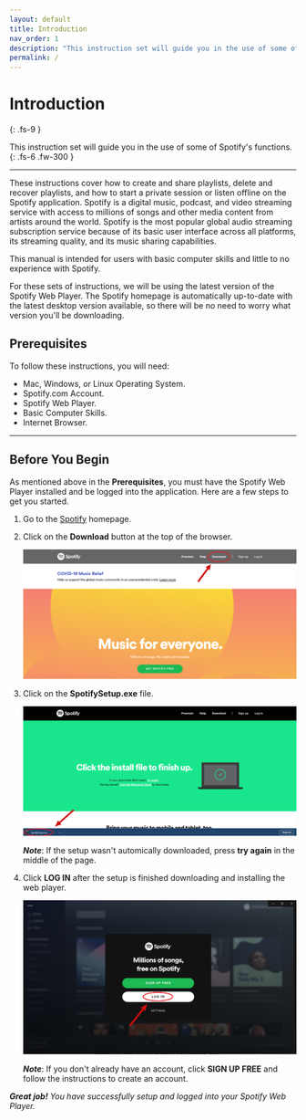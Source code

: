 ```yaml
---
layout: default
title: Introduction
nav_order: 1
description: "This instruction set will guide you in the use of some of Spotify's functions."
permalink: /
---
```


# Introduction
{: .fs-9 }

This instruction set will guide you in the use of some of Spotify's functions.
{: .fs-6 .fw-300 }

---

These instructions cover how to create and share playlists, delete and recover playlists, and how to start a private session or listen offline on the Spotify application. Spotify is a digital music, podcast, and video streaming service with access to millions of songs and other media content from artists around the world. Spotify is the most popular global audio streaming subscription service because of its basic user interface across all platforms, its streaming quality, and its music sharing capabilities.

This manual is intended for users with basic computer skills and little to no experience with Spotify.

For these sets of instructions, we will be using the latest version of the Spotify Web Player. The Spotify homepage is automatically up-to-date with the latest desktop version available, so there will be no need to worry what version you'll be downloading. 

## Prerequisites

To follow these instructions, you will need:

* Mac, Windows, or Linux Operating System.
* Spotify.com Account.
* Spotify Web Player.
* Basic Computer Skills.
* Internet Browser.

---

## Before You Begin

As mentioned above in the **Prerequisites**, you must have the Spotify Web Player installed and be logged into the application. Here are a few steps to get you started.

1. Go to the [Spotify](https://www.spotify.com/us/) homepage.

2. Click on the **Download** button at the top of the browser.  

    ![HomePage](assets/images/Spotify_homepage.png?raw=true)

3. Click on the **SpotifySetup.exe** file.  

    ![DownloadPage](assets/images/Downloaded_page.png?raw=true)

    **_Note_**: If the setup wasn't automically downloaded, press **try again** in the middle of the page.

4. Click **LOG IN** after the setup is finished downloading and installing the web player.  

    ![WebPlayerLogIn](assets/images/Spotify_web_player.png?raw=true)

    **_Note_**: If you don't already have an account, click **SIGN UP FREE** and follow the instructions to create an account.

_**Great job!** You have successfully setup and logged into your Spotify Web Player._
